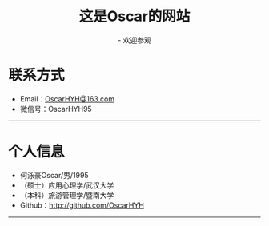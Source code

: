<html>
    <div align="center">
    <h1>这是Oscar的网站</h1>
- 欢迎参观</div>
</html>

# 联系方式
- Email：OscarHYH@163.com
- 微信号：OscarHYH95  
---    
# 个人信息
 - 何泳豪Oscar/男/1995 
 - （硕士）应用心理学/武汉大学
 - （本科）旅游管理学/暨南大学
 - Github：http://github.com/OscarHYH
---      
